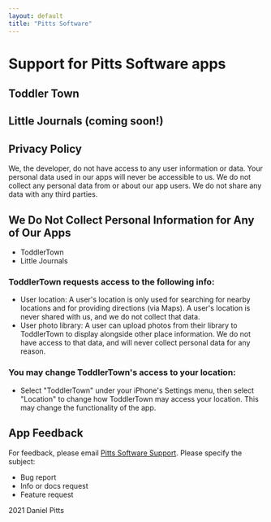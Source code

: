 ```yaml
---
layout: default
title: "Pitts Software"
---
```


# Support for Pitts Software apps

## Toddler Town

## Little Journals (coming soon!)


## Privacy Policy

We, the developer, do not have access to any user information or data. 
Your personal data used in our apps will never be accessible to us.
We do not collect any personal data from or about our app users.
We do not share any data with any third parties.

## We Do Not Collect Personal Information for Any of Our Apps
 - ToddlerTown
 - Little Journals

### ToddlerTown requests access to the following info:

 - User location: A user's location is only used for searching for nearby locations and for providing directions (via Maps). A user's location is never shared with us, and we do not collect that data.
 - User photo library: A user can upload photos from their library to ToddlerTown to display alongside other place information. We do not have access to that data, and will never collect personal data for any reason.

### You may change ToddlerTown's access to your location:
- Select "ToddlerTown" under your iPhone's Settings menu, then select "Location" to change how ToddlerTown may access your location. This may change the functionality of the app.

## App Feedback
For feedback, please email [Pitts Software Support](mailto:pitts.software@gmail.com).
Please specify the subject:
- Bug report
- Info or docs request
- Feature request

2021 Daniel Pitts



